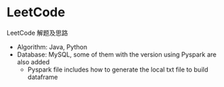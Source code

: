 # LeetCode
LeetCode 解题及思路
* Algorithm: Java, Python
* Database: MySQL, some of them with the version using Pyspark are also added
   * Pyspark file includes how to generate the local txt file to build dataframe
